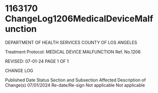 # 1163170 ChangeLog1206MedicalDeviceMalfunction

DEPARTMENT OF HEALTH SERVICES 
COUNTY OF LOS ANGELES 
 
Treatment Protocol:  MEDICAL DEVICE MALFUNCTION Ref. No.1206 
 
 
 
 
 
 
REVISED: 07-01-24 PAGE 1 OF 1 
 
CHANGE LOG 
 
Published 
Date 
Status Section and 
Subsection Affected 
Description of Change(s) 
07/01/2024 Re-date/Re-sign Not applicable Not applicable
